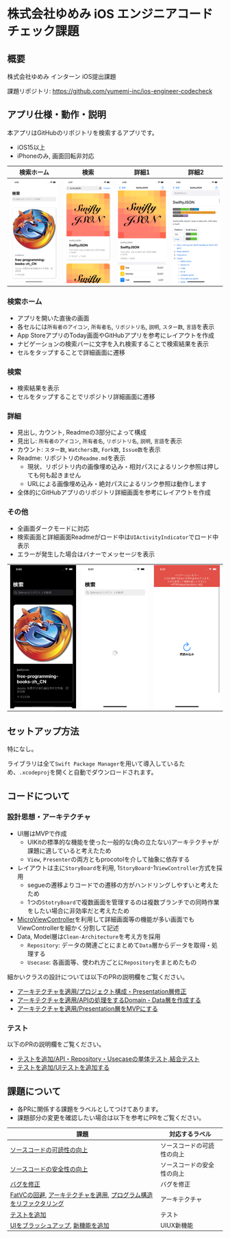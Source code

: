 # 株式会社ゆめみ iOS エンジニアコードチェック課題

## 概要

株式会社ゆめみ インターン iOS提出課題

課題リポジトリ: https://github.com/yumemi-inc/ios-engineer-codecheck

## アプリ仕様・動作・説明

本アプリはGitHubのリポジトリを検索するアプリです。

- iOS15以上
- iPhoneのみ, 画面回転非対応

| 検索ホーム | 検索 | 詳細1 | 詳細2 |
| ------ | ------ | ------ | ------ |
| ![](README_Images/Home.png) | ![](README_Images/Search.png)  | ![](README_Images/Detail.png) |![](README_Images/Detail_Readme.png)  |

### 検索ホーム
- アプリを開いた直後の画面
- 各セルには`所有者のアイコン`, `所有者名`, `リポジトリ名`, `説明`, `スター数`, `言語`を表示
- App StoreアプリのToday画面やGitHubアプリを参考にレイアウトを作成
- ナビゲーションの検索バーに文字を入れ検索することで検索結果を表示
- セルをタップすることで詳細画面に遷移

### 検索
- 検索結果を表示
- セルをタップすることでリポジトリ詳細画面に遷移

### 詳細
- 見出し, カウント, Readmeの3部分によって構成
- 見出し: `所有者のアイコン`, `所有者名`, `リポジトリ名`, `説明`, `言語`を表示
- カウント: `スター数`, `Watchers数`, `Fork数`, `Issue数`を表示
- Readme: リポジトリの`Readme.md`を表示
    - 現状、リポジトリ内の画像埋め込み・相対パスによるリンク参照は押しても何も起きません
    - URLによる画像埋め込み・絶対パスによるリンク参照は動作します
- 全体的にGitHubアプリのリポジトリ詳細画面を参考にレイアウトを作成

### その他
- 全画面ダークモードに対応
- 検索画面と詳細画面Readmeがロード中は`UIActivityIndicator`でロード中表示
- エラーが発生した場合はバナーでメッセージを表示

|  |  | |
| ------ | ------ | ------- |
| ![](README_Images/DarkMode.png) | ![](README_Images/Loading.png) | ![](README_Images/Error.png) |

## セットアップ方法

特になし。

ライブラリは全て`Swift Package Manager`を用いて導入しているため、`.xcodeproj`を開くと自動でダウンロードされます。

## コードについて
### 設計思想・アーキテクチャ

- UI層はMVPで作成
    - UIKitの標準的な機能を使った一般的な(角の立たない)アーキテクチャが課題に適していると考えたため
    - `View`, `Presenter`の両方ともprocotolを介して抽象に依存する
- レイアウトは主に`StoryBoard`を利用, 1`StoryBoard`-1`ViewController`方式を採用
    - segueの遷移よりコードでの遷移の方がハンドリングしやすいと考えたため
    - 1つの`StotryBoard`で複数画面を管理するのは複数ブランチでの同時作業をしたい場合に非効率だと考えたため
- [MicroViewController](https://fortee.jp/iosdc-japan-2018/proposal/ef7c210d-d4dc-4a91-9601-e9d1edba441a)を利用して詳細画面等の機能が多い画面でもViewControllerを細かく分割して記述
- Data, Model層は`Clean-Architecture`を考え方を採用
    - `Repository`: データの関連ごとにまとめて`Data`層からデータを取得・処理する
    - `Usecase`: 各画面等、使われ方ごとに`Repository`をまとめたもの

細かいクラスの設計については以下のPRの説明欄をご覧ください。

- [アーキテクチャを適用/プロジェクト構成・Presentation層修正](https://github.com/kntkymt/yumemi-ios-engineer-codecheck/pull/4)
- [アーキテクチャを適用/APIの処理をするDomain・Data層を作成する](https://github.com/kntkymt/yumemi-ios-engineer-codecheck/pull/5)
- [アーキテクチャを適用/Presentation層をMVPにする](https://github.com/kntkymt/yumemi-ios-engineer-codecheck/pull/6)

### テスト

以下のPRの説明欄をご覧ください。

- [テストを追加/API・Repository・Usecaseの単体テスト,結合テスト](https://github.com/kntkymt/yumemi-ios-engineer-codecheck/pull/17)
- [テストを追加/UIテストを追加する](https://github.com/kntkymt/yumemi-ios-engineer-codecheck/pull/18)

## 課題について

- 各PRに関係する課題をラベルとしてつけてあります。
- 課題部分の変更を確認したい場合は以下を参考にPRをご覧ください。

| 課題 | 対応するラベル |
| ------ | ------ |
| [ソースコードの可読性の向上](https://github.com/yumemi-inc/ios-engineer-codecheck/issues/2) | ソースコードの可読性の向上 |
| [ソースコードの安全性の向上](https://github.com/yumemi-inc/ios-engineer-codecheck/issues/3) | ソースコードの安全性の向上 |
| [バグを修正](https://github.com/yumemi-inc/ios-engineer-codecheck/issues/4) | バグを修正 |
| [FatVCの回避](https://github.com/yumemi-inc/ios-engineer-codecheck/issues/5), [アーキテクチャを適用](https://github.com/yumemi-inc/ios-engineer-codecheck/issues/7), [プログラム構造をリファクタリング](https://github.com/yumemi-inc/ios-engineer-codecheck/issues/6) | アーキテクチャ |
| [テストを追加](https://github.com/yumemi-inc/ios-engineer-codecheck/issues/10) | テスト |
| [UIをブラッシュアップ](https://github.com/yumemi-inc/ios-engineer-codecheck/issues/8), [新機能を追加](https://github.com/yumemi-inc/ios-engineer-codecheck/issues/9) | UIUX新機能  |
